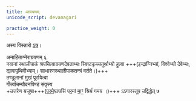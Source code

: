 ```yaml
---
title: आग्रयणम्
unicode_script: devanagari

practice_weight: 0
---
```


अस्य विस्तारो [ऽत्र](../../../../../../general/ArAdhanam/homa/visheShaH/AgrayaNam/)।


अनाहिताग्नेराग्रयणम् ६  
नवानां स्थालीपाकं श्रपयित्वाग्रयणदेवताभ्यः स्विष्टकृच्चतुर्थाभ्यो हुत्वा +++(इन्द्राग्निभ्यां, विश्वेभ्यो देवेभ्यः, द्यावापृथिवीभ्याम्। साधारणस्थालीपाकतन्त्रं वर्तते।)+++  
तण्डुलानां मुखं पूरयित्वा  
गीर्त्वाचम्यौदनपिण्डं संवृत्त्य  
+उत्तरेण यजुषा+++(प॒र॒मे॒ष्ठ्यसि॑ पर॒मां मा॒ꣳ॒ श्रियं॑ गमय ।)+++ ऽऽगारस्तूप उद्विद्धेत् ७  
